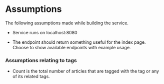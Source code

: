 Assumptions
===========

The following assumptions made while building the service.

- Service runs on localhost:8080

- The endpoint should return something useful for the index page.  Choose to
show available endpoints with example usage.

### Assumptions relating to tags

- Count is the total number of articles that are tagged with the tag or any of
its related tags.

